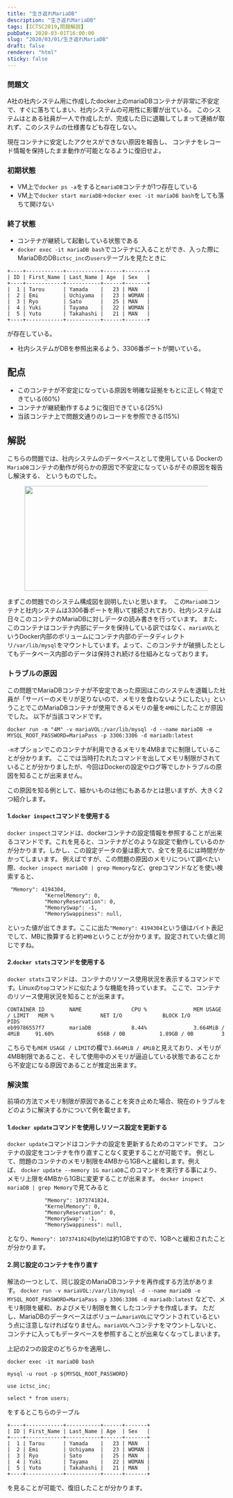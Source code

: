 ```yaml
---
title: "生き返れMariaDB"
description: "生き返れMariaDB"
tags: [ICTSC2019,問題解説]
pubDate: 2020-03-01T16:00:00
slug: "2020/03/01/生き返れMariaDB"
draft: false
renderer: "html"
sticky: false
---
```



<h3 id="%E6%A6%82%E8%A6%81">問題文  </h3>



<p>A社の社内システム用に作成したdocker上のmariaDBコンテナが非常に不安定で、すぐに落ちてしまい、社内システムの可用性に影響が出ている。 このシステムはとある社員が一人で作成したが、完成した日に退職してしまって連絡が取れず、このシステムの仕様書なども存在しない。</p>



<p>現在コンテナに安定したアクセスができない原因を報告し、 コンテナをレコード情報を保持したまま動作が可能となるように復旧せよ。</p>



<h3 id="%E5%88%9D%E6%9C%9F%E7%8A%B6%E6%85%8B">初期状態&nbsp;<a href="https://wiki.icttoracon.net/ictsc2019/problems/takuya_takahashi:container/blog/#%E5%88%9D%E6%9C%9F%E7%8A%B6%E6%85%8B"></a>&nbsp;</h3>



<ul><li>VM上で<code>docker ps -a</code>をすると<code>mariaDB</code>コンテナが1つ存在している</li><li>VM上で<code>docker start mariaDB</code>→<code>docker exec -it mariaDB bash</code>をしても落ちて開けない</li></ul>



<h3 id="%E7%B5%82%E4%BA%86%E7%8A%B6%E6%85%8B">終了状態&nbsp;<a href="https://wiki.icttoracon.net/ictsc2019/problems/takuya_takahashi:container/blog/#%E7%B5%82%E4%BA%86%E7%8A%B6%E6%85%8B"></a>&nbsp;</h3>



<ul><li>コンテナが継続して起動している状態である</li><li><code>docker exec -it mariaDB bash</code>でコンテナに入ることができ、入った際にMariaDBのDB<code>ictsc_inc</code>の<code>users</code>テーブルを見たときに</li></ul>


<div class="wp-block-syntaxhighlighter-code "><pre><code>+----+------------+-----------+------+-------+
| ID | First_Name | Last_Name | Age  | Sex   |
+----+------------+-----------+------+-------+
|  1 | Tarou      | Yamada    |   23 | MAN   |
|  2 | Emi        | Uchiyama  |   23 | WOMAN |
|  3 | Ryo        | Sato      |   25 | MAN   |
|  4 | Yuki       | Tayama    |   22 | WOMAN |
|  5 | Yuto       | Takahashi |   21 | MAN   |
+----+------------+-----------+------+-------+</code></pre></div>


<p>が存在している。</p>



<ul><li>社内システムがDBを参照出来るよう、3306番ポートが開いている。</li></ul>



<h2 id="%E9%85%8D%E7%82%B9">配点&nbsp;<a href="https://wiki.icttoracon.net/ictsc2019/problems/takuya_takahashi:container/blog/#%E9%85%8D%E7%82%B9"></a>&nbsp;</h2>



<ul><li>このコンテナが不安定になっている原因を明確な証拠をもとに正しく特定できている(60%)</li><li>コンテナが継続動作するように復旧できている(25%)</li><li>当該コンテナ上で問題文通りのレコードを参照できる(15%)</li></ul>



<h2 id="%E8%A7%A3%E8%AA%AC">解説&nbsp;<a href="https://wiki.icttoracon.net/ictsc2019/problems/takuya_takahashi:container/blog/#%E8%A7%A3%E8%AA%AC"></a>&nbsp;</h2>



<p>こちらの問題では、社内システムのデータベースとして使用している Dockerの<code>MariaDB</code>コンテナの動作が何らかの原因で不安定になっているがその原因を報告し解決する、 というものでした。</p>



<figure class="wp-block-image size-large"><img decoding="async" loading="lazy" width="512" height="241" src="/images/wp/2020/03/flow-1-512x241.png.webp" alt="" class="wp-image-3171" /></figure>



<p>まずこの問題でのシステム構成図を説明したいと思います。&nbsp;&nbsp;この<code>MariaDB</code>コンテナと社内システムは3306番ポートを用いて接続されており、社内システムは日々このコンテナのMariaDBに対しデータの読み書きを行っています。 また、このコンテナはコンテナ内部にデータを保持している訳ではなく、<code>mariaVOL</code>というDocker内部のボリュームにコンテナ内部のデータディレクトリ<code>/var/lib/mysql</code>をマウントしています。よって、このコンテナが破損したとしてもデータベース内部のデータは保持され続ける仕組みとなっております。</p>



<h3 id="%E3%83%88%E3%83%A9%E3%83%96%E3%83%AB%E3%81%AE%E5%8E%9F%E5%9B%A0">トラブルの原因&nbsp;<a href="https://wiki.icttoracon.net/ictsc2019/problems/takuya_takahashi:container/blog/#%E3%83%88%E3%83%A9%E3%83%96%E3%83%AB%E3%81%AE%E5%8E%9F%E5%9B%A0"></a>&nbsp;</h3>



<p>この問題でMariaDBコンテナが不安定であった原因はこのシステムを退職した社員が「サーバーのメモリが足りないので、メモリを食わないようにしたい」ということでこのMariaDBコンテナが使用できるメモリの量を<code>4MB</code>にしたことが原因でした。 以下が当該コマンドです。</p>



<p><code>docker run -m "4M" -v mariaVOL:/var/lib/mysql -d --name mariaDB -e MYSQL_ROOT_PASSWORD=MariaPass -p 3306:3306 -d mariadb:latest</code></p>



<p><code>-m</code>オプションでこのコンテナが利用できるメモリを4MBまでに制限していることが分かります。 ここでは当時打たれたコマンドを出してメモリ制限がされていることが分かりましたが、今回はDockerの設定やログ等でしかトラブルの原因を知ることが出来ません。</p>



<p>この原因を知る例として、細かいものは他にもあるかとは思いますが、大きく2つ紹介します。</p>



<h4 id="1.docker%20inspect%E3%82%B3%E3%83%9E%E3%83%B3%E3%83%89%E3%82%92%E4%BD%BF%E7%94%A8%E3%81%99%E3%82%8B">1.<code>docker inspect</code>コマンドを使用する&nbsp;<a href="https://wiki.icttoracon.net/ictsc2019/problems/takuya_takahashi:container/blog/#1.docker%20inspect%E3%82%B3%E3%83%9E%E3%83%B3%E3%83%89%E3%82%92%E4%BD%BF%E7%94%A8%E3%81%99%E3%82%8B"></a>&nbsp;</h4>



<p><code>docker inspect</code>コマンドは、dockerコンテナの設定情報を参照することが出来るコマンドです。これを見ると、コンテナがどのような設定で動作しているのかが分かります。しかし、この設定データの量は膨大で、全てを見るには時間がかかってしまいます。 例えばですが、この問題の原因のメモリについて調べたい際、<code>docker inspect mariaDB | grep Memory</code>など、grepコマンドなどを使い検索すると、</p>


<div class="wp-block-syntaxhighlighter-code "><pre><code> &quot;Memory&quot;: 4194304,
            &quot;KernelMemory&quot;: 0,
            &quot;MemoryReservation&quot;: 0,
            &quot;MemorySwap&quot;: -1,
            &quot;MemorySwappiness&quot;: null,</code></pre></div>


<p>といった値が出てきます。ここに出た<code>"Memory": 4194304</code>という値はバイト表記でして、MBに換算すると約<code>4MB</code>ということが分かります。設定されていた値と同じですね。</p>



<h4 id="2.docker%20stats%E3%82%B3%E3%83%9E%E3%83%B3%E3%83%89%E3%82%92%E4%BD%BF%E7%94%A8%E3%81%99%E3%82%8B">2.<code>docker stats</code>コマンドを使用する&nbsp;<a href="https://wiki.icttoracon.net/ictsc2019/problems/takuya_takahashi:container/blog/#2.docker%20stats%E3%82%B3%E3%83%9E%E3%83%B3%E3%83%89%E3%82%92%E4%BD%BF%E7%94%A8%E3%81%99%E3%82%8B"></a>&nbsp;</h4>



<p><code>docker stats</code>コマンドは、コンテナのリソース使用状況を表示するコマンドです。Linuxの<code>top</code>コマンドに似たような機能を持っています。 ここで、コンテナのリソース使用状況を知ることが出来ます。</p>


<div class="wp-block-syntaxhighlighter-code "><pre><code>CONTAINER ID        NAME                CPU %               MEM USAGE / LIMIT   MEM %               NET I/O             BLOCK I/O           PIDS
eb99786557f7        mariaDB             8.44%               3.664MiB / 4MiB     91.60%              656B / 0B           1.89GB / 0B         3</code></pre></div>


<p>こちらでも<code>MEM USAGE / LIMIT</code>の欄で<code>3.664MiB / 4MiB</code>と見えており、メモリが4MB制限であること、そして使用中のメモリが逼迫している状態であることから不安定になる原因であることが推定出来ます。</p>



<h3 id="%E8%A7%A3%E6%B1%BA%E7%AD%96">解決策&nbsp;<a href="https://wiki.icttoracon.net/ictsc2019/problems/takuya_takahashi:container/blog/#%E8%A7%A3%E6%B1%BA%E7%AD%96"></a>&nbsp;</h3>



<p>前項の方法でメモリ制限が原因であることを突き止めた場合、現在のトラブルをどのように解決するかについて例を載せます。</p>



<h4 id="1.docker%20update%E3%82%B3%E3%83%9E%E3%83%B3%E3%83%89%E3%82%92%E4%BD%BF%E7%94%A8%E3%81%97%E3%83%AA%E3%82%BD%E3%83%BC%E3%82%B9%E8%A8%AD%E5%AE%9A%E3%82%92%E6%9B%B4%E6%96%B0%E3%81%99%E3%82%8B">1.<code>docker update</code>コマンドを使用しリソース設定を更新する&nbsp;<a href="https://wiki.icttoracon.net/ictsc2019/problems/takuya_takahashi:container/blog/#1.docker%20update%E3%82%B3%E3%83%9E%E3%83%B3%E3%83%89%E3%82%92%E4%BD%BF%E7%94%A8%E3%81%97%E3%83%AA%E3%82%BD%E3%83%BC%E3%82%B9%E8%A8%AD%E5%AE%9A%E3%82%92%E6%9B%B4%E6%96%B0%E3%81%99%E3%82%8B"></a>&nbsp;</h4>



<p><code>docker update</code>コマンドはコンテナの設定を更新するためのコマンドです。 コンテナの設定をコンテナを作り直すことなく変更することが可能です。 例として、問題のコンテナのメモリ制限を4MBから1GBへと緩和します。例えば、&nbsp;<code>docker update --memory 1G mariaDB</code>このコマンドを実行する事により、メモリ上限を4MBから1GBに変更することが出来ます。&nbsp;<code>docker inspect mariaDB | grep Memory</code>で見てみると</p>


<div class="wp-block-syntaxhighlighter-code "><pre><code>            &quot;Memory&quot;: 1073741824,
            &quot;KernelMemory&quot;: 0,
            &quot;MemoryReservation&quot;: 0,
            &quot;MemorySwap&quot;: -1,
            &quot;MemorySwappiness&quot;: null,</code></pre></div>


<p>となり、<code>Memory": 1073741824</code>(byte)は約1GBですので、1GBへと緩和されたことが分かります。</p>



<h4 id="2.%E5%90%8C%E3%81%98%E8%A8%AD%E5%AE%9A%E3%81%AE%E3%82%B3%E3%83%B3%E3%83%86%E3%83%8A%E3%82%92%E4%BD%9C%E3%82%8A%E7%9B%B4%E3%81%99">2.同じ設定のコンテナを作り直す&nbsp;<a href="https://wiki.icttoracon.net/ictsc2019/problems/takuya_takahashi:container/blog/#2.%E5%90%8C%E3%81%98%E8%A8%AD%E5%AE%9A%E3%81%AE%E3%82%B3%E3%83%B3%E3%83%86%E3%83%8A%E3%82%92%E4%BD%9C%E3%82%8A%E7%9B%B4%E3%81%99"></a>&nbsp;</h4>



<p>解法の一つとして、同じ設定のMariaDBコンテナを再作成する方法があります。&nbsp;<code>docker run -v mariaVOL:/var/lib/mysql -d --name mariaDB -e MYSQL_ROOT_PASSWORD=MariaPass -p 3306:3306 -d mariadb:latest</code>&nbsp;などで、メモリ制限を緩和、およびメモリ制限を無くしたコンテナを作成します。 ただし、MariaDBのデータベースはボリューム<code>mariaVOL</code>にマウントされているという点に注意しなければなりません。<code>mariaVOL</code>へコンテナをマウントしないと、コンテナに入ってもデータベースを参照することが出来なくなってしまいます。</p>



<p>上記の2つの設定のどちらかを適用し、</p>



<p><code>docker exec -it mariaDB bash</code></p>



<p><code>mysql -u root -p ${MYSQL_ROOT_PASSWORD}</code></p>



<p><code>use ictsc_inc;</code></p>



<p><code>select * from users;</code></p>



<p>をするとこちらのテーブル</p>


<div class="wp-block-syntaxhighlighter-code "><pre><code>+----+------------+-----------+------+-------+
| ID | First_Name | Last_Name | Age  | Sex   |
+----+------------+-----------+------+-------+
|  1 | Tarou      | Yamada    |   23 | MAN   |
|  2 | Emi        | Uchiyama  |   23 | WOMAN |
|  3 | Ryo        | Sato      |   25 | MAN   |
|  4 | Yuki       | Tayama    |   22 | WOMAN |
|  5 | Yuto       | Takahashi |   21 | MAN   |
+----+------------+-----------+------+-------+</code></pre></div>


<p>を見ることが可能で、復旧したことが分かります。</p>
